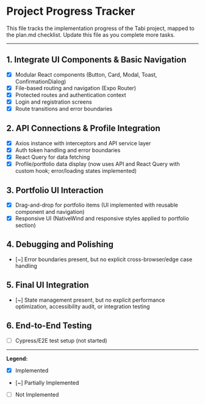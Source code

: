 # Project Progress Tracker

This file tracks the implementation progress of the Tabi project, mapped to the plan.md checklist. Update this file as you complete more tasks.

---

## 1. Integrate UI Components & Basic Navigation
- [x] Modular React components (Button, Card, Modal, Toast, ConfirmationDialog)
- [x] File-based routing and navigation (Expo Router)
- [x] Protected routes and authentication context
- [x] Login and registration screens
- [x] Route transitions and error boundaries

## 2. API Connections & Profile Integration
- [x] Axios instance with interceptors and API service layer
- [x] Auth token handling and error boundaries
- [x] React Query for data fetching
- [x] Profile/portfolio data display (now uses API and React Query with custom hook; error/loading states implemented)

## 3. Portfolio UI Interaction
- [x] Drag-and-drop for portfolio items (UI implemented with reusable component and navigation)
- [x] Responsive UI (NativeWind and responsive styles applied to portfolio section)

## 4. Debugging and Polishing
- [~] Error boundaries present, but no explicit cross-browser/edge case handling

## 5. Final UI Integration
- [~] State management present, but no explicit performance optimization, accessibility audit, or integration testing

## 6. End-to-End Testing
- [ ] Cypress/E2E test setup (not started)

---

**Legend:**
- [x] Implemented
- [~] Partially Implemented
- [ ] Not Implemented 